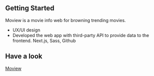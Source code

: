 
## Getting Started

Moview is a movie info web for browning trending movies.
- UX/UI design
- Developed the web app with third-party API to provide data to the frontend. Next.js, Sass, Github

## Have a look

[Moview](https://www.moview.dev)
